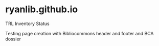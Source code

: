 # ryanlib.github.io
TRL Inventory Status

Testing page creation with Bibliocommons header and footer and BCA dossier
